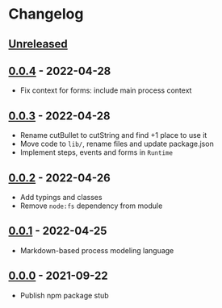 # Changelog

## [Unreleased][unreleased]

## [0.0.4][] - 2022-04-28

- Fix context for forms: include main process context

## [0.0.3][] - 2022-04-28

- Rename cutBullet to cutString and find +1 place to use it
- Move code to `lib/`, rename files and update package.json
- Implement steps, events and forms in `Runtime`

## [0.0.2][] - 2022-04-26

- Add typings and classes
- Remove `node:fs` dependency from module

## [0.0.1][] - 2022-04-25

- Markdown-based process modeling language

## [0.0.0][] - 2021-09-22

- Publish npm package stub

[unreleased]: https://github.com/metarhia/lowscript/compare/v0.0.4....HEAD
[0.0.4]: https://github.com/metarhia/lowscript/releases/tag/v0.0.4
[0.0.3]: https://github.com/metarhia/lowscript/releases/tag/v0.0.3
[0.0.2]: https://github.com/metarhia/lowscript/releases/tag/v0.0.2
[0.0.1]: https://github.com/metarhia/lowscript/releases/tag/v0.0.1
[0.0.0]: https://github.com/metarhia/lowscript/releases/tag/v0.0.0
